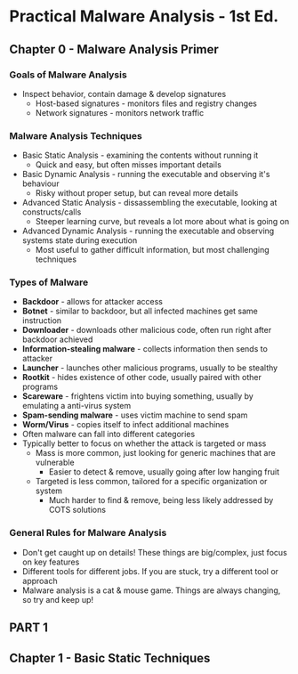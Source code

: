 # Practical Malware Analysis - 1st Ed.

## Chapter 0 - Malware Analysis Primer

### Goals of Malware Analysis

- Inspect behavior, contain damage & develop signatures
  - Host-based signatures - monitors files and registry changes
  - Network signatures - monitors network traffic
  
### Malware Analysis Techniques

- Basic Static Analysis - examining the contents without running it
  - Quick and easy, but often misses important details
- Basic Dynamic Analysis - running the executable and observing it's behaviour
  - Risky without proper setup, but can reveal more details
- Advanced Static Analysis - dissassembling the executable, looking at constructs/calls
  - Steeper learning curve, but reveals a lot more about what is going on
- Advanced Dynamic Analysis - running the executable and observing systems state during execution
  - Most useful to gather difficult information, but most challenging techniques

### Types of Malware

- **Backdoor** - allows for attacker access
- **Botnet** - similar to backdoor, but all infected machines get same instruction
- **Downloader** - downloads other malicious code, often run right after backdoor achieved
- **Information-stealing malware** - collects information then sends to attacker
- **Launcher** - launches other malicious programs, usually to be stealthy
- **Rootkit** - hides existence of other code, usually paired with other programs
- **Scareware** - frightens victim into buying something, usually by emulating a anti-virus system
- **Spam-sending malware** - uses victim machine to send spam
- **Worm/Virus** - copies itself to infect additional machines
- Often malware can fall into different categories
- Typically better to focus on whether the attack is targeted or mass
  - Mass is more common, just looking for generic machines that are vulnerable
    - Easier to detect & remove, usually going after low hanging fruit
  - Targeted is less common, tailored for a specific organization or system
    - Much harder to find & remove, being less likely addressed by COTS solutions

### General Rules for Malware Analysis

- Don't get caught up on details! These things are big/complex, just focus on key features
- Different tools for different jobs. If you are stuck, try a different tool or approach
- Malware analysis is a cat & mouse game. Things are always changing, so try and keep up!

## PART 1

## Chapter 1 - Basic Static Techniques

